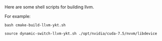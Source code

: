 Here are some shell scripts for building llvm.

For example: 

	bash cmake-build-llvm-ykt.sh

	source dynamic-switch-llvm-ykt.sh ./opt/nvidia/cuda-7.5/nvvm/libdevice

